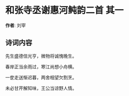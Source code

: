 # 和张寺丞谢惠河鲀韵二首  其一

**作者**: 刘宰

## 诗词内容

先生盛德信光亨，微物将诚愧晚生。

春岸正当余雨过，寒江尚想小舟横。

一奁走送惭迟暮，两舍相望欠割烹。

未必甘芹解知味，王公当谅野人情。

